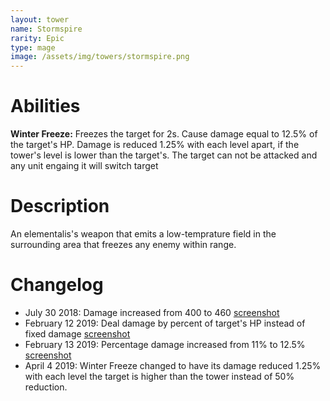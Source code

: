 ```yaml
---
layout: tower
name: Stormspire
rarity: Epic
type: mage
image: /assets/img/towers/stormspire.png
---
```


# Abilities

**Winter Freeze:** Freezes the target for 2s. Cause damage equal to 12.5% of the target's HP. Damage is reduced 1.25% with each level apart, if the tower's level is lower than the target's. The target can not be attacked and any unit engaing it will switch target

# Description

An elementalis's weapon that emits a low-temprature field in the surrounding area that freezes any enemy within range.

# Changelog

- July 30 2018: Damage increased from 400 to 460 [screenshot](https://i.imgur.com/1nflq89.png)
- February 12 2019: Deal damage by percent of target's HP instead of fixed damage [screenshot](https://i.imgur.com/VNFe5l4.png)
- February 13 2019: Percentage damage increased from 11% to 12.5% [screenshot](https://i.imgur.com/VNFe5l4.png)
- April 4 2019: Winter Freeze changed to have its damage reduced 1.25% with each level the target is higher than the tower instead of 50% reduction.
